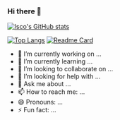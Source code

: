 ### Hi there 👋

<!--
**Isco170/Isco170** is a ✨ _special_ ✨ repository because its `README.md` (this file) appears on your GitHub profile.-->

[![Isco's GitHub stats](https://github-readme-stats.vercel.app/api?username=Isco170)](https://github.com/Isco170/Isco170)


[![Top Langs](https://github-readme-stats.vercel.app/api/top-langs/?username=Isco170&layout=compact)](https://github.com/Isco170/Isco170)
[![Readme Card](https://github-readme-stats.vercel.app/api/pin/?username=Isco170&repo=Isco170)](https://github.com/Isco170/Isco170)
- 🔭 I’m currently working on ...
- 🌱 I’m currently learning ...
- 👯 I’m looking to collaborate on ...
- 🤔 I’m looking for help with ...
- 💬 Ask me about ...
- 📫 How to reach me: ...
- 😄 Pronouns: ...
- ⚡ Fun fact: ...
